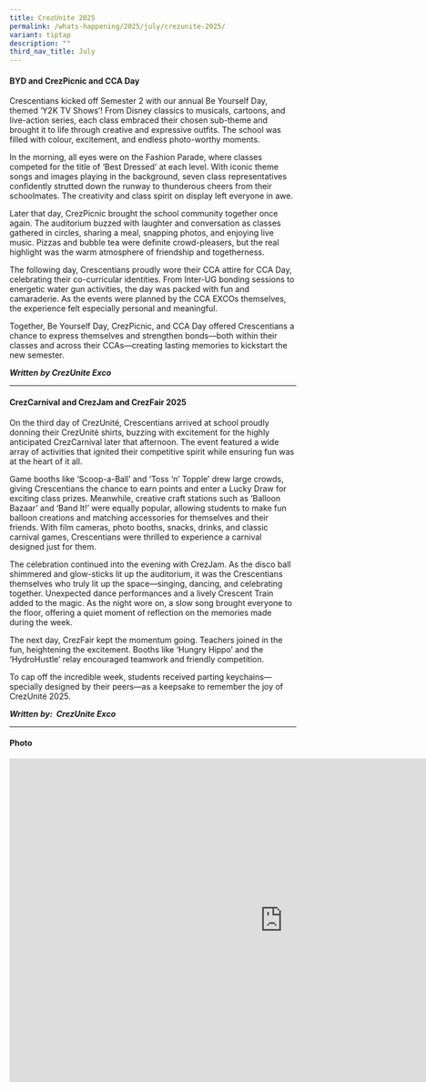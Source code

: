 ```yaml
---
title: CrezUnite 2025
permalink: /whats-happening/2025/july/crezunite-2025/
variant: tiptap
description: ""
third_nav_title: July
---
```

<h4>BYD and CrezPicnic and CCA Day</h4>
<p>Crescentians kicked off Semester 2 with our annual Be Yourself Day, themed
‘Y2K TV Shows’! From Disney classics to musicals, cartoons, and live-action
series, each class embraced their chosen sub-theme and brought it to life
through creative and expressive outfits. The school was filled with colour,
excitement, and endless photo-worthy moments.&nbsp;</p>
<p>In the morning, all eyes were on the Fashion Parade, where classes competed
for the title of ‘Best Dressed’ at each level. With iconic theme songs
and images playing in the background, seven class representatives confidently
strutted down the runway to thunderous cheers from their schoolmates. The
creativity and class spirit on display left everyone in awe.&nbsp;</p>
<p>Later that day, CrezPicnic brought the school community together once
again. The auditorium buzzed with laughter and conversation as classes
gathered in circles, sharing a meal, snapping photos, and enjoying live
music. Pizzas and bubble tea were definite crowd-pleasers, but the real
highlight was the warm atmosphere of friendship and togetherness.&nbsp;</p>
<p>The following day, Crescentians proudly wore their CCA attire for CCA
Day, celebrating their co-curricular identities. From Inter-UG bonding
sessions to energetic water gun activities, the day was packed with fun
and camaraderie. As the events were planned by the CCA EXCOs themselves,
the experience felt especially personal and meaningful.&nbsp;</p>
<p>Together, Be Yourself Day, CrezPicnic, and CCA Day offered Crescentians
a chance to express themselves and strengthen bonds—both within their classes
and across their CCAs—creating lasting memories to kickstart the new semester.&nbsp;</p>
<p></p>
<p><strong><em>Written by CrezUnite Exco</em></strong>
</p>
<hr>
<h4>CrezCarnival and CrezJam and CrezFair 2025</h4>
<p>On the third day of CrezUnité, Crescentians arrived at school proudly
donning their CrezUnité shirts, buzzing with excitement for the highly
anticipated CrezCarnival later that afternoon. The event featured a wide
array of activities that ignited their competitive spirit while ensuring
fun was at the heart of it all.&nbsp;</p>
<p>Game booths like ‘Scoop-a-Ball’ and ‘Toss ‘n’ Topple’ drew large crowds,
giving Crescentians the chance to earn points and enter a Lucky Draw for
exciting class prizes. Meanwhile, creative craft stations such as ‘Balloon
Bazaar’ and ‘Band It!’ were equally popular, allowing students to make
fun balloon creations and matching accessories for themselves and their
friends. With film cameras, photo booths, snacks, drinks, and classic carnival
games, Crescentians were thrilled to experience a carnival designed just
for them.&nbsp;</p>
<p>The celebration continued into the evening with CrezJam. As the disco
ball shimmered and glow-sticks lit up the auditorium, it was the Crescentians
themselves who truly lit up the space—singing, dancing, and celebrating
together. Unexpected dance performances and a lively Crescent Train added
to the magic. As the night wore on, a slow song brought everyone to the
floor, offering a quiet moment of reflection on the memories made during
the week.&nbsp;</p>
<p>The next day, CrezFair kept the momentum going. Teachers joined in the
fun, heightening the excitement. Booths like ‘Hungry Hippo’ and the ‘HydroHustle’
relay encouraged teamwork and friendly competition.</p>
<p>To cap off the incredible week, students received parting keychains—specially
designed by their peers—as a keepsake to remember the joy of CrezUnité
2025.&nbsp;</p>
<p><strong><em>Written by:&nbsp; CrezUnite Exco&nbsp;</em></strong>
</p>
<hr>
<h4>Photo</h4>
<div class="iframe-wrapper">
<iframe height="569" width="960" allowfullscreen="true" frameborder="0" src="https://docs.google.com/presentation/d/e/2PACX-1vTOg_6HnLFsHa4oat329ucYBJajXeHFEDfQ9c27AcVSn3IA8Omrb1coyClCJ_R3QOgMyxM-9Q0o4kOq/pubembed?start=true&amp;loop=true&amp;delayms=3000"></iframe>
</div>
<p></p>